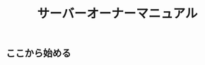 ﻿---
title: サーバーオーナーマニュアル
createTime: 2024/12/27 16:29:32
permalink: /jp/doc/owner/
---

## ここから始める

<LinkCard icon="emojione-v1:airplane-departure" title="クイックスタート" href="/jp/doc/owner/install/" />

<LinkCard icon="emojione-v1:document" title="設定リファレンス" href="/jp/doc/owner/config-ref/overview/" />


